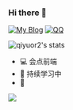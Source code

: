 

### Hi there 👋

[![My Blog](https://img.shields.io/badge/-https://blog.qiyuor2.cn-1ca0f1?label=Blog&flat-square&link=https://blog.qiyuor2.cn)](https://blog.qiyuor2.cn)
[![QQ](https://img.shields.io/badge/-1176281967-success?label=QQ&flat-square&link=tencent://message/?uin=1176281967)](tencent://message/?uin=1176281967)


![qiyuor2's stats](https://github-readme-stats-lqpqbzbmp-mashirozx.vercel.app/api?username=qiyuor2&bg_color=30,e96443,904e95&title_color=fff&text_color=fff&count_private=true&hide_border=true)

- 💻 会点前端
- 🌱 持续学习中
- 🔭 

![](https://github-readme-stats.vercel.app/api/top-langs/?username=qiyuor2&hide=css,html&layout=compact)

